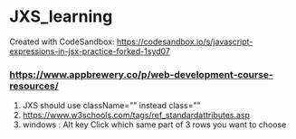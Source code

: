 # JXS_learning
Created with CodeSandbox:    https://codesandbox.io/s/javascript-expressions-in-jsx-practice-forked-1syd07

### https://www.appbrewery.co/p/web-development-course-resources/


1. JXS should use className="" instead class=""
2. https://www.w3schools.com/tags/ref_standardattributes.asp 
3. windows : Alt key Click which same part of 3 rows you want to choose 
